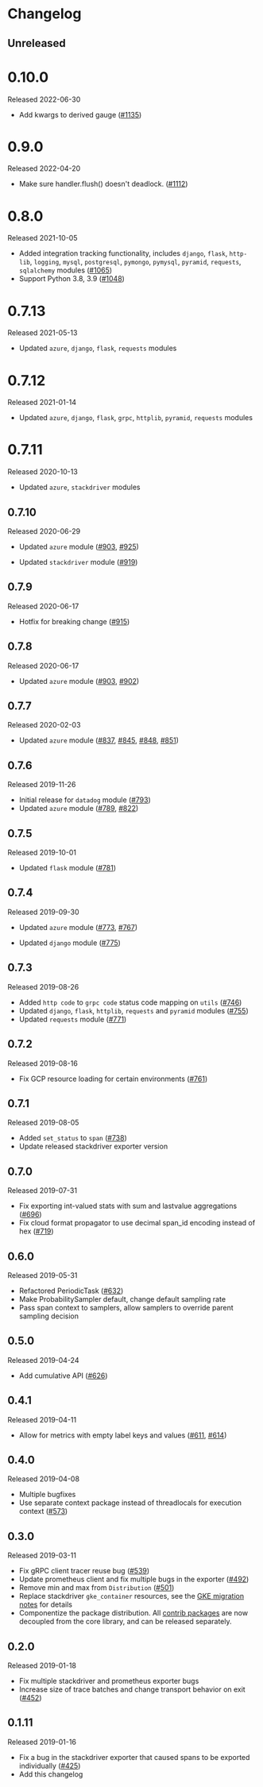# Changelog

## Unreleased

# 0.10.0
Released 2022-06-30
- Add kwargs to derived gauge
([#1135](https://github.com/census-instrumentation/opencensus-python/pull/1135))

# 0.9.0
Released 2022-04-20
- Make sure handler.flush() doesn't deadlock. 
([#1112](https://github.com/census-instrumentation/opencensus-python/pull/1112))

# 0.8.0
Released 2021-10-05

- Added integration tracking functionality, includes `django`, `flask`, `http-lib`, `logging`, `mysql`, `postgresql`, `pymongo`, `pymysql`, `pyramid`, `requests`, `sqlalchemy` modules
([#1065](https://github.com/census-instrumentation/opencensus-python/pull/1065))
- Support Python 3.8, 3.9
([#1048](https://github.com/census-instrumentation/opencensus-python/pull/1048))

# 0.7.13
Released 2021-05-13

- Updated `azure`, `django`, `flask`, `requests` modules

# 0.7.12
Released 2021-01-14

- Updated `azure`, `django`, `flask`, `grpc`, `httplib`, `pyramid`, `requests` modules

# 0.7.11
Released 2020-10-13

- Updated `azure`, `stackdriver` modules

## 0.7.10
Released 2020-06-29

- Updated `azure` module
([#903](https://github.com/census-instrumentation/opencensus-python/pull/903),
 [#925](https://github.com/census-instrumentation/opencensus-python/pull/925))

- Updated `stackdriver` module
([#919](https://github.com/census-instrumentation/opencensus-python/pull/919))

## 0.7.9
Released 2020-06-17

- Hotfix for breaking change
  ([#915](https://github.com/census-instrumentation/opencensus-python/pull/915))

## 0.7.8
Released 2020-06-17

- Updated `azure` module
  ([#903](https://github.com/census-instrumentation/opencensus-python/pull/903),
   [#902](https://github.com/census-instrumentation/opencensus-python/pull/902))

## 0.7.7
Released 2020-02-03

- Updated `azure` module
([#837](https://github.com/census-instrumentation/opencensus-python/pull/837),
 [#845](https://github.com/census-instrumentation/opencensus-python/pull/845),
 [#848](https://github.com/census-instrumentation/opencensus-python/pull/848),
 [#851](https://github.com/census-instrumentation/opencensus-python/pull/851))

## 0.7.6
Released 2019-11-26

- Initial release for `datadog` module
  ([#793](https://github.com/census-instrumentation/opencensus-python/pull/793))
- Updated `azure` module
  ([#789](https://github.com/census-instrumentation/opencensus-python/pull/789),
   [#822](https://github.com/census-instrumentation/opencensus-python/pull/822))

## 0.7.5
Released 2019-10-01

- Updated `flask` module
  ([#781](https://github.com/census-instrumentation/opencensus-python/pull/781))

## 0.7.4
Released 2019-09-30

- Updated `azure` module
  ([#773](https://github.com/census-instrumentation/opencensus-python/pull/773),
   [#767](https://github.com/census-instrumentation/opencensus-python/pull/767))

- Updated `django` module
  ([#775](https://github.com/census-instrumentation/opencensus-python/pull/775))

## 0.7.3
Released 2019-08-26

- Added `http code` to `grpc code` status code mapping on `utils`
  ([#746](https://github.com/census-instrumentation/opencensus-python/pull/746))
- Updated `django`, `flask`, `httplib`, `requests` and `pyramid` modules
  ([#755](https://github.com/census-instrumentation/opencensus-python/pull/755))
- Updated `requests` module
  ([#771](https://github.com/census-instrumentation/opencensus-python/pull/771))

## 0.7.2
Released 2019-08-16

- Fix GCP resource loading for certain environments
  ([#761](https://github.com/census-instrumentation/opencensus-python/pull/761))

## 0.7.1
Released 2019-08-05

- Added `set_status` to `span`
  ([#738](https://github.com/census-instrumentation/opencensus-python/pull/738))
- Update released stackdriver exporter version

## 0.7.0
Released 2019-07-31

- Fix exporting int-valued stats with sum and lastvalue aggregations
  ([#696](https://github.com/census-instrumentation/opencensus-python/pull/696))
- Fix cloud format propagator to use decimal span_id encoding instead of hex
  ([#719](https://github.com/census-instrumentation/opencensus-python/pull/719))

## 0.6.0
Released 2019-05-31

- Refactored PeriodicTask
  ([#632](https://github.com/census-instrumentation/opencensus-python/pull/632))
- Make ProbabilitySampler default, change default sampling rate
- Pass span context to samplers, allow samplers to override parent sampling
  decision

## 0.5.0
Released 2019-04-24

- Add cumulative API
  ([#626](https://github.com/census-instrumentation/opencensus-python/pull/626))

## 0.4.1
Released 2019-04-11

 - Allow for metrics with empty label keys and values
  ([#611](https://github.com/census-instrumentation/opencensus-python/pull/611),
  [#614](https://github.com/census-instrumentation/opencensus-python/pull/614))

## 0.4.0
Released 2019-04-08

- Multiple bugfixes
- Use separate context package instead of threadlocals for execution context
  ([#573](https://github.com/census-instrumentation/opencensus-python/pull/573))

## 0.3.0
Released 2019-03-11

- Fix gRPC client tracer reuse bug
  ([#539](https://github.com/census-instrumentation/opencensus-python/pull/539))
- Update prometheus client and fix multiple bugs in the exporter
  ([#492](https://github.com/census-instrumentation/opencensus-python/pull/492))
- Remove min and max from `Distribution`
  ([#501](https://github.com/census-instrumentation/opencensus-python/pull/501))
- Replace stackdriver `gke_container` resources, see the [GKE migration
  notes](https://cloud.google.com/monitoring/kubernetes-engine/migration#incompatible)
  for details
- Componentize the package distribution. All [contrib
  packages](https://github.com/census-instrumentation/opencensus-python/tree/master/contrib/)
  are now decoupled from the core library, and can be released separately.

## 0.2.0
Released 2019-01-18

- Fix multiple stackdriver and prometheus exporter bugs
- Increase size of trace batches and change transport behavior on exit
  ([#452](https://github.com/census-instrumentation/opencensus-python/pull/452))

## 0.1.11
Released 2019-01-16

- Fix a bug in the stackdriver exporter that caused spans to be exported
  individually
  ([#425](https://github.com/census-instrumentation/opencensus-python/pull/425))
- Add this changelog
